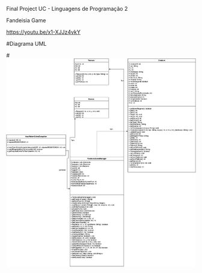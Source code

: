 Final Project UC - Linguagens de Programação 2 


Fandeisia Game


https://youtu.be/x1-XJJz4vkY


#Diagrama UML


#![](diagrama.png?raw=true " D UML")
